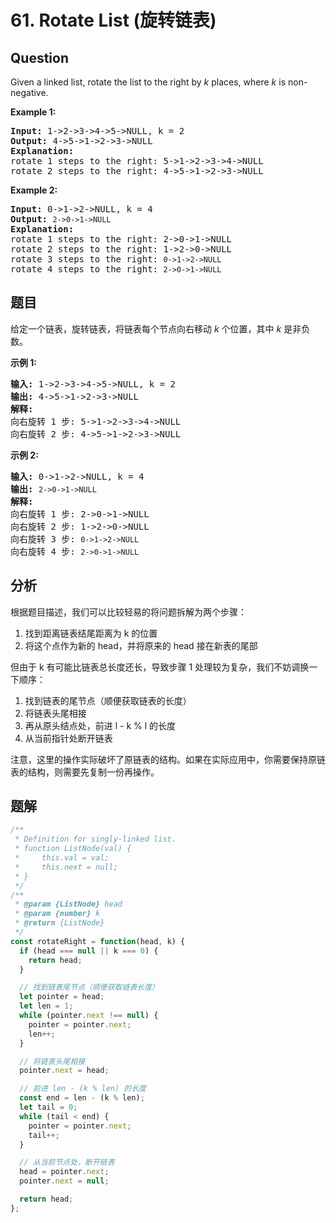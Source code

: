 # 61. Rotate List (旋转链表)

## Question

Given a linked list, rotate the list to the right by _k_ places, where _k_ is non-negative.

**Example 1:**

<pre><strong>Input:</strong> 1-&gt;2-&gt;3-&gt;4-&gt;5-&gt;NULL, k = 2
<strong>Output:</strong> 4-&gt;5-&gt;1-&gt;2-&gt;3-&gt;NULL
<strong>Explanation:</strong>
rotate 1 steps to the right: 5-&gt;1-&gt;2-&gt;3-&gt;4-&gt;NULL
rotate 2 steps to the right: 4-&gt;5-&gt;1-&gt;2-&gt;3-&gt;NULL
</pre>

**Example 2:**

<pre><strong>Input:</strong> 0-&gt;1-&gt;2-&gt;NULL, k = 4
<strong>Output:</strong> <code>2-&gt;0-&gt;1-&gt;NULL</code>
<strong>Explanation:</strong>
rotate 1 steps to the right: 2-&gt;0-&gt;1-&gt;NULL
rotate 2 steps to the right: 1-&gt;2-&gt;0-&gt;NULL
rotate 3 steps to the right:&nbsp;<code>0-&gt;1-&gt;2-&gt;NULL</code>
rotate 4 steps to the right:&nbsp;<code>2-&gt;0-&gt;1-&gt;NULL</code></pre>

## 题目

给定一个链表，旋转链表，将链表每个节点向右移动 _k_ 个位置，其中 _k_ 是非负数。

**示例 1:**

<pre><strong>输入:</strong> 1-&gt;2-&gt;3-&gt;4-&gt;5-&gt;NULL, k = 2
<strong>输出:</strong> 4-&gt;5-&gt;1-&gt;2-&gt;3-&gt;NULL
<strong>解释:</strong>
向右旋转 1 步: 5-&gt;1-&gt;2-&gt;3-&gt;4-&gt;NULL
向右旋转 2 步: 4-&gt;5-&gt;1-&gt;2-&gt;3-&gt;NULL
</pre>

**示例 2:**

<pre><strong>输入:</strong> 0-&gt;1-&gt;2-&gt;NULL, k = 4
<strong>输出:</strong> <code>2-&gt;0-&gt;1-&gt;NULL</code>
<strong>解释:</strong>
向右旋转 1 步: 2-&gt;0-&gt;1-&gt;NULL
向右旋转 2 步: 1-&gt;2-&gt;0-&gt;NULL
向右旋转 3 步:&nbsp;<code>0-&gt;1-&gt;2-&gt;NULL</code>
向右旋转 4 步:&nbsp;<code>2-&gt;0-&gt;1-&gt;NULL</code></pre>

## 分析

根据题目描述，我们可以比较轻易的将问题拆解为两个步骤：

1. 找到距离链表结尾距离为 k 的位置
2. 将这个点作为新的 head，并将原来的 head 接在新表的尾部

但由于 k 有可能比链表总长度还长，导致步骤 1 处理较为复杂，我们不妨调换一下顺序：

1. 找到链表的尾节点（顺便获取链表的长度）
2. 将链表头尾相接
3. 再从原头结点处，前进 l - k % l 的长度
4. 从当前指针处断开链表

注意，这里的操作实际破坏了原链表的结构。如果在实际应用中，你需要保持原链表的结构，则需要先复制一份再操作。

## 题解

```javascript
/**
 * Definition for singly-linked list.
 * function ListNode(val) {
 *     this.val = val;
 *     this.next = null;
 * }
 */
/**
 * @param {ListNode} head
 * @param {number} k
 * @return {ListNode}
 */
const rotateRight = function(head, k) {
  if (head === null || k === 0) {
    return head;
  }

  // 找到链表尾节点（顺便获取链表长度）
  let pointer = head;
  let len = 1;
  while (pointer.next !== null) {
    pointer = pointer.next;
    len++;
  }

  // 将链表头尾相接
  pointer.next = head;

  // 前进 len - (k % len) 的长度
  const end = len - (k % len);
  let tail = 0;
  while (tail < end) {
    pointer = pointer.next;
    tail++;
  }

  // 从当前节点处，断开链表
  head = pointer.next;
  pointer.next = null;

  return head;
};
```
